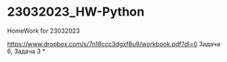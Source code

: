# 23032023_HW-Python
HomeWork for 23032023

https://www.dropbox.com/s/7n18ccc3dgxf8u9/workbook.pdf?dl=0
Задача 6, Задача 3 *
